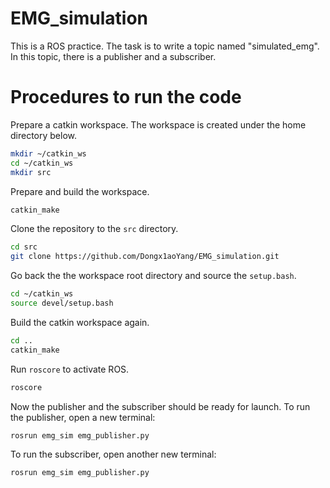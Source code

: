 # EMG_simulation
This is a ROS practice. The task is to write a topic named "simulated_emg". In this topic, there is a publisher and a subscriber.

# Procedures to run the code
Prepare a catkin workspace. The workspace is created under the home directory below.
```bash
mkdir ~/catkin_ws
cd ~/catkin_ws
mkdir src
```
Prepare and build the workspace.
```bash
catkin_make
```
Clone the repository to the `src` directory.
```bash
cd src
git clone https://github.com/Dongx1aoYang/EMG_simulation.git
```
Go back the the workspace root directory and source the `setup.bash`.
```bash
cd ~/catkin_ws
source devel/setup.bash
```
Build the catkin workspace again.
```bash
cd ..
catkin_make
```
Run `roscore` to activate ROS.
```bash
roscore
```
Now the publisher and the subscriber should be ready for launch.
To run the publisher, open a new terminal:
```bash
rosrun emg_sim emg_publisher.py
```
To run the subscriber, open another new terminal:
```bash
rosrun emg_sim emg_publisher.py
```
